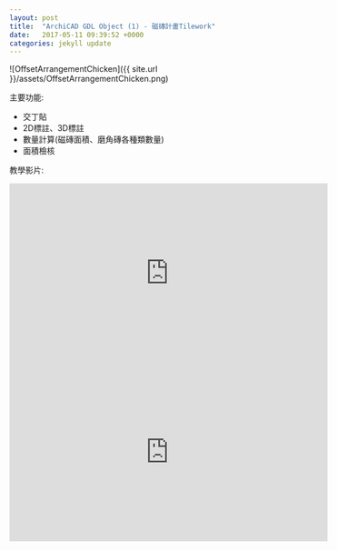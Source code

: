 ```yaml
---
layout: post
title:  "ArchiCAD GDL Object (1) - 磁磚計畫Tilework"
date:   2017-05-11 09:39:52 +0000
categories: jekyll update
---
```

![OffsetArrangementChicken]({{ site.url }}/assets/OffsetArrangementChicken.png)

主要功能:

- 交丁貼
- 2D標註、3D標註
- 數量計算(磁磚面積、磨角磚各種類數量)
- 面積檢核

教學影片:

<iframe width="560" height="315" src="https://www.youtube.com/embed/a62BRSsKTxs" frameborder="0" allowfullscreen></iframe>

<iframe width="560" height="315" src="https://www.youtube.com/embed/-MDu3d8ZGPs" frameborder="0" allowfullscreen></iframe>
 



[App-Store]: https://itunes.apple.com/tw/app/%E7%B5%82%E6%A5%B5%E5%AF%86%E7%A2%BC/id1137017776?l=zh&mt=8

